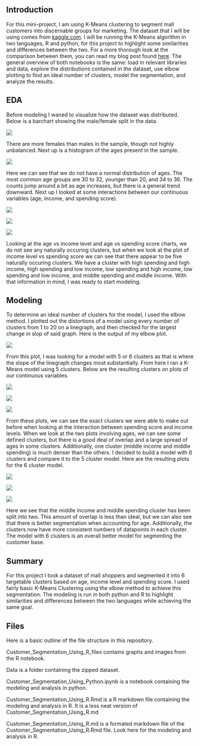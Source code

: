 ## Introduction

For this mini-project, I am using K-Means clustering to segment mall customers into discernable groups for marketing. The dataset that I will be using comes from [kaggle.com](https://www.kaggle.com/vjchoudhary7/customer-segmentation-tutorial-in-python). I will be running the K-Means algorithm in two languages, R and python, for this project to highlight some similarities and differences between the two. For a more thorough look at the comparison between them, you can read my blog post found [here](https://chrisgrannan.medium.com/k-means-clustering-in-r-and-python-40b99b7308ef). The general overview of both notebooks is the same: load in relevant libraries and data, explore the distributions contained in the dataset, use elbow plotting to find an ideal number of clusters, model the segmentation, and analyze the results.

## EDA

Before modeling I waned to visualize how the dataset was distributed. Below is a barchart showing the male/female split in the data.

![](Customer_Segmentation_Using_R_files/figure-gfm/unnamed-chunk-4-1.png)

There are more females than males in the sample, though not highly unbalanced. Next up is a histogram of the ages present in the sample.

![](Customer_Segmentation_Using_R_files/figure-gfm/unnamed-chunk-5-1.png)

Here we can see that we do not have a normal distribution of ages. The most common age groups are 30 to 32, younger than 20, and 34 to 36. The counts jump around a bit as age increases, but there is a general trend downward. Next up I looked at some interactions between our continuous variables (age, income, and spending score).

![](Customer_Segmentation_Using_R_files/figure-gfm/unnamed-chunk-7-1.png)

![](Customer_Segmentation_Using_R_files/figure-gfm/unnamed-chunk-8-1.png)

![](Customer_Segmentation_Using_R_files/figure-gfm/unnamed-chunk-9-1.png)

Looking at the age vs income level and age vs spending score charts, we do not see any naturally occuring clusters, but when we look at the plot of income level vs spending score we can see that there appear to be five naturally occuring clusters. We have a cluster with high spending and high income, high spending and low income, low spending and high income, low spending and low income, and middle spending and middle income. With that information in mind, I was ready to start modeling.

## Modeling

To determine an ideal number of clusters for the model, I used the elbow method. I plotted out the distortions of a model using every number of clusters from 1 to 20 on a linegraph, and then checked for the largest change in slop of said graph. Here is the output of my elbow plot.

![](Customer_Segmentation_Using_R_files/figure-gfm/unnamed-chunk-10-1.png)

From this plot, I was looking for a model with 5 or 6 clusters as that is where the slope of the linegraph changes most substantially.  From here I ran a K-Means model using 5 clusters. Below are the resulting clusters on plots of our continuous variables.

![](Customer_Segmentation_Using_R_files/figure-gfm/unnamed-chunk-13-1.png)

![](Customer_Segmentation_Using_R_files/figure-gfm/unnamed-chunk-14-1.png)

![](Customer_Segmentation_Using_R_files/figure-gfm/unnamed-chunk-15-1.png)

From these plots, we can see the exact clusters we were able to make out before when looking at the interaction between spending score and income levels. When we look at the two plots involving ages, we can see some defined clusters, but there is a good deal of overlap and a large spread of ages in some clusters. Additionally, one cluster (middle income and middle spending) is much denser than the others. I decided to build a model with 6 clusters and compare it to the 5 cluster model. Here are the resulting plots for the 6 cluster model.

![](Customer_Segmentation_Using_R_files/figure-gfm/unnamed-chunk-18-1.png)

![](Customer_Segmentation_Using_R_files/figure-gfm/unnamed-chunk-19-1.png)

![](Customer_Segmentation_Using_R_files/figure-gfm/unnamed-chunk-20-1.png)

Here we see that the middle income and middle spending cluster has been split into two. This amount of overlap is less than ideal, but we can also see that there is better segmentation when accounting for age. Additionally, the clusters now have more consistent numbers of datapoints in each cluster. The model with 6 clusters is an overall better model for segmenting the customer base.

## Summary

For this project I took a dataset of mall shoppers and segmented it into 6 targetable clusters based on age, income level and spending score. I used fairly basic K-Means Clustering using the elbow method to achieve this segmentation. The modeling is run in both python and R to highlight similarities and differences between the two languages while achieving the same goal.

## Files

Here is a basic outline of the file structure in this repository.

Customer_Segmentation_Using_R_files contains graphs and images from the R notebook.

Data is a folder containing the zipped dataset.

Customer_Segmentation_Using_Python.ipynb is a notebook containing the modeling and analysis in python.

Customer_Segmentation_Using_R.Rmd is a R markdown file containing the modeling and analysis in R. It is a less neat version of Customer_Segmentation_Using_R.md

Customer_Segmentation_Using_R.md is a formated markdown file of the Customer_Segmentation_Using_R.Rmd file. Look here for the modeling and analysis in R.